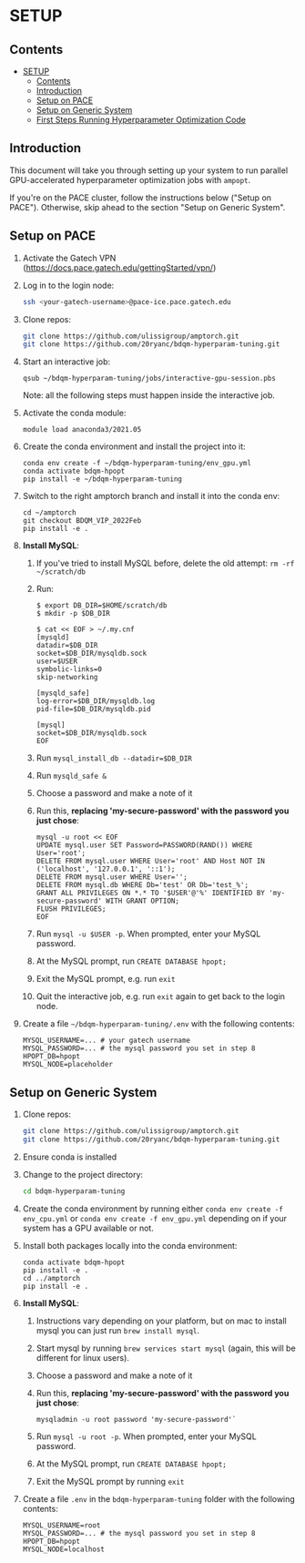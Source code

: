 # SETUP<a name="setup"></a>

## Contents<a name="contents"></a>

<!-- mdformat-toc start --slug=github --maxlevel=6 --minlevel=1 -->

- [SETUP](#setup)
  - [Contents](#contents)
  - [Introduction](#introduction)
  - [Setup on PACE](#setup-on-pace)
  - [Setup on Generic System](#setup-on-generic-system)
  - [First Steps Running Hyperparameter Optimization Code](#first-steps-running-hyperparameter-optimization-code)

<!-- mdformat-toc end -->

## Introduction<a name="introduction"></a>

This document will take you through setting up your system to run parallel
GPU-accelerated hyperparameter optimization jobs with `ampopt`.

If you're on the PACE cluster, follow the instructions below ("Setup on PACE").
Otherwise, skip ahead to the section "Setup on Generic System".

## Setup on PACE<a name="setup-on-pace"></a>

1. Activate the Gatech VPN (https://docs.pace.gatech.edu/gettingStarted/vpn/)

1. Log in to the login node:

   ```bash
   ssh <your-gatech-username>@pace-ice.pace.gatech.edu
   ```

1. Clone repos:

   ```bash
   git clone https://github.com/ulissigroup/amptorch.git
   git clone https://github.com/20ryanc/bdqm-hyperparam-tuning.git
   ```

1. Start an interactive job:

   ```
   qsub ~/bdqm-hyperparam-tuning/jobs/interactive-gpu-session.pbs
   ```

   Note: all the following steps must happen inside the interactive job.

1. Activate the conda module:

   ```
   module load anaconda3/2021.05
   ```

1. Create the conda environment and install the project into it:

   ```
   conda env create -f ~/bdqm-hyperparam-tuning/env_gpu.yml
   conda activate bdqm-hpopt
   pip install -e ~/bdqm-hyperparam-tuning
   ```

1. Switch to the right amptorch branch and install it into the conda env:

   ```
   cd ~/amptorch
   git checkout BDQM_VIP_2022Feb
   pip install -e .
   ```

1. **Install MySQL**:

   1. If you've tried to install MySQL before, delete the old attempt: `rm -rf ~/scratch/db`

   1. Run:

      ```
      $ export DB_DIR=$HOME/scratch/db
      $ mkdir -p $DB_DIR

      $ cat << EOF > ~/.my.cnf
      [mysqld]
      datadir=$DB_DIR
      socket=$DB_DIR/mysqldb.sock
      user=$USER
      symbolic-links=0
      skip-networking

      [mysqld_safe]
      log-error=$DB_DIR/mysqldb.log
      pid-file=$DB_DIR/mysqldb.pid

      [mysql]
      socket=$DB_DIR/mysqldb.sock
      EOF
      ```

   1. Run `mysql_install_db --datadir=$DB_DIR`

   1. Run `mysqld_safe &`

   1. Choose a password and make a note of it

   1. Run this, **replacing 'my-secure-password' with the password you just
      chose**:

      ```
      mysql -u root << EOF
      UPDATE mysql.user SET Password=PASSWORD(RAND()) WHERE User='root';
      DELETE FROM mysql.user WHERE User='root' AND Host NOT IN ('localhost', '127.0.0.1', '::1');
      DELETE FROM mysql.user WHERE User='';
      DELETE FROM mysql.db WHERE Db='test' OR Db='test_%';
      GRANT ALL PRIVILEGES ON *.* TO '$USER'@'%' IDENTIFIED BY 'my-secure-password' WITH GRANT OPTION;
      FLUSH PRIVILEGES;
      EOF
      ```

   1. Run `mysql -u $USER -p`. When prompted, enter your MySQL password.

   1. At the MySQL prompt, run `CREATE DATABASE hpopt;`

   1. Exit the MySQL prompt, e.g. run `exit`

   1. Quit the interactive job, e.g. run `exit` again to get back to the login
      node.

1. Create a file `~/bdqm-hyperparam-tuning/.env` with the following contents:

   ```
   MYSQL_USERNAME=... # your gatech username
   MYSQL_PASSWORD=... # the mysql password you set in step 8
   HPOPT_DB=hpopt
   MYSQL_NODE=placeholder
   ```

## Setup on Generic System<a name="setup-on-generic-system"></a>

1. Clone repos:

   ```bash
   git clone https://github.com/ulissigroup/amptorch.git
   git clone https://github.com/20ryanc/bdqm-hyperparam-tuning.git
   ```

1. Ensure conda is installed

1. Change to the project directory:

   ```bash
   cd bdqm-hyperparam-tuning
   ```

1. Create the conda environment by running either `conda env create -f env_cpu.yml`
   or `conda env create -f env_gpu.yml` depending on if your system has a GPU
   available or not.

1. Install both packages locally into the conda environment:

   ```
   conda activate bdqm-hpopt
   pip install -e .
   cd ../amptorch
   pip install -e .
   ```

1. **Install MySQL**:

   1. Instructions vary depending on your platform, but on mac to install mysql
      you can just run `brew install mysql`.

   1. Start mysql by running `brew services start mysql` (again, this will
      be different for linux users).

   1. Choose a password and make a note of it

   1. Run this, **replacing 'my-secure-password' with the password you just chose**:

      ```
      mysqladmin -u root password 'my-secure-password'`
      ```

   1. Run `mysql -u root -p`. When prompted, enter your MySQL password.

   1. At the MySQL prompt, run `CREATE DATABASE hpopt;`

   1. Exit the MySQL prompt by running `exit`

1. Create a file `.env` in the `bdqm-hyperparam-tuning` folder with the
   following contents:

   ```
   MYSQL_USERNAME=root
   MYSQL_PASSWORD=... # the mysql password you set in step 8
   HPOPT_DB=hpopt
   MYSQL_NODE=localhost
   ```
